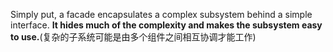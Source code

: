 Simply put, a facade encapsulates a complex subsystem behind a simple interface. **It hides much of the complexity and makes the subsystem easy to use.**(复杂的子系统可能是由多个组件之间相互协调才能工作)





